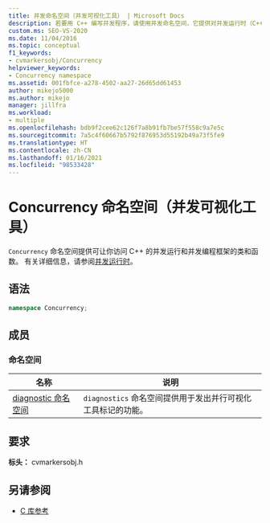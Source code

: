 ```yaml
---
title: 并发命名空间（并发可视化工具） | Microsoft Docs
description: 若要用 C++ 编写并发程序，请使用并发命名空间，它提供对并发运行时（C++ 的并发框架）的访问权限。
custom.ms: SEO-VS-2020
ms.date: 11/04/2016
ms.topic: conceptual
f1_keywords:
- cvmarkersobj/Concurrency
helpviewer_keywords:
- Concurrency namespace
ms.assetid: 001fbfce-a278-4502-aa27-26d65dd61453
author: mikejo5000
ms.author: mikejo
manager: jillfra
ms.workload:
- multiple
ms.openlocfilehash: bdb9f2cee62c126f7a8b91fb7be57f558c9a7e5c
ms.sourcegitcommit: 7a5c4f60667b5792f876953d55192b49a73f5fe9
ms.translationtype: HT
ms.contentlocale: zh-CN
ms.lasthandoff: 01/16/2021
ms.locfileid: "98533428"
---
```

# <a name="concurrency-namespace-concurrency-visualizer"></a>Concurrency 命名空间（并发可视化工具）
`Concurrency` 命名空间提供可让你访问 C++ 的并发运行和并发编程框架的类和函数。 有关详细信息，请参阅[并发运行时](/cpp/parallel/concrt/concurrency-runtime)。

## <a name="syntax"></a>语法

```cpp
namespace Concurrency;
```

## <a name="members"></a>成员

### <a name="namespaces"></a>命名空间

|名称|说明|
|----------|-----------------|
|[diagnostic 命名空间](../profiling/diagnostic-namespace.md)|`diagnostics` 命名空间提供用于发出并行可视化工具标记的功能。|

## <a name="requirements"></a>要求
 **标头：** cvmarkersobj.h

## <a name="see-also"></a>另请参阅
- [C 库参考](../profiling/c-library-reference.md)